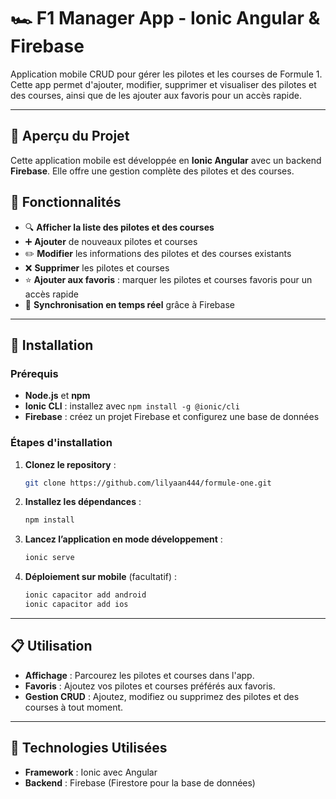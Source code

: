 # 🏎️ F1 Manager App - Ionic Angular & Firebase

Application mobile CRUD pour gérer les pilotes et les courses de Formule 1. Cette app permet d'ajouter, modifier, supprimer et visualiser des pilotes et des courses, ainsi que de les ajouter aux favoris pour un accès rapide.

---

## 📱 Aperçu du Projet

Cette application mobile est développée en **Ionic Angular** avec un backend **Firebase**. Elle offre une gestion complète des pilotes et des courses.

## 🎯 Fonctionnalités

- 🔍 **Afficher la liste des pilotes et des courses**
- ➕ **Ajouter** de nouveaux pilotes et courses
- ✏️ **Modifier** les informations des pilotes et des courses existants
- ❌ **Supprimer** les pilotes et courses
- ⭐ **Ajouter aux favoris** : marquer les pilotes et courses favoris pour un accès rapide
- 🔄 **Synchronisation en temps réel** grâce à Firebase

---

## 🚀 Installation

### Prérequis

- **Node.js** et **npm**
- **Ionic CLI** : installez avec `npm install -g @ionic/cli`
- **Firebase** : créez un projet Firebase et configurez une base de données

### Étapes d'installation

1. **Clonez le repository** :
   ```bash
   git clone https://github.com/lilyaan444/formule-one.git
   ```

2. **Installez les dépendances** :
   ```bash
   npm install
   ```

3. **Lancez l’application en mode développement** :
   ```bash
   ionic serve
   ```

4. **Déploiement sur mobile** (facultatif) :
   ```bash
   ionic capacitor add android
   ionic capacitor add ios
   ```

---

## 📋 Utilisation

- **Affichage** : Parcourez les pilotes et courses dans l'app.
- **Favoris** : Ajoutez vos pilotes et courses préférés aux favoris.
- **Gestion CRUD** : Ajoutez, modifiez ou supprimez des pilotes et des courses à tout moment.

---

## 🔧 Technologies Utilisées

- **Framework** : Ionic avec Angular
- **Backend** : Firebase (Firestore pour la base de données)
